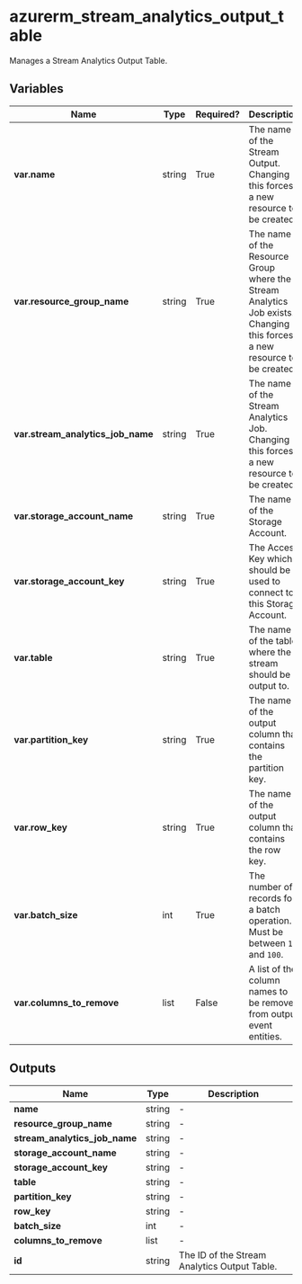 # azurerm_stream_analytics_output_table

Manages a Stream Analytics Output Table.

## Variables

| Name | Type | Required? |  Description |
| ---- | ---- | --------- |  ----------- |
| **var.name** | string | True | The name of the Stream Output. Changing this forces a new resource to be created. | 
| **var.resource_group_name** | string | True | The name of the Resource Group where the Stream Analytics Job exists. Changing this forces a new resource to be created. | 
| **var.stream_analytics_job_name** | string | True | The name of the Stream Analytics Job. Changing this forces a new resource to be created. | 
| **var.storage_account_name** | string | True | The name of the Storage Account. | 
| **var.storage_account_key** | string | True | The Access Key which should be used to connect to this Storage Account. | 
| **var.table** | string | True | The name of the table where the stream should be output to. | 
| **var.partition_key** | string | True | The name of the output column that contains the partition key. | 
| **var.row_key** | string | True | The name of the output column that contains the row key. | 
| **var.batch_size** | int | True | The number of records for a batch operation. Must be between `1` and `100`. | 
| **var.columns_to_remove** | list | False | A list of the column names to be removed from output event entities. | 



## Outputs

| Name | Type | Description |
| ---- | ---- | --------- | 
| **name** | string  | - | 
| **resource_group_name** | string  | - | 
| **stream_analytics_job_name** | string  | - | 
| **storage_account_name** | string  | - | 
| **storage_account_key** | string  | - | 
| **table** | string  | - | 
| **partition_key** | string  | - | 
| **row_key** | string  | - | 
| **batch_size** | int  | - | 
| **columns_to_remove** | list  | - | 
| **id** | string  | The ID of the Stream Analytics Output Table. | 